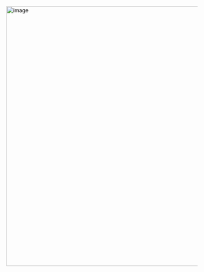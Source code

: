 <img width="1073" height="683" alt="image" src="https://github.com/user-attachments/assets/bc707e65-25e7-4bd1-b2b5-432fa569668e" />
